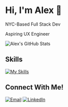 # Hi, I'm Alex 👋
NYC-Based Full Stack Dev

Aspiring UX Engineer

![Alex's GitHub Stats](https://github-readme-stats.vercel.app/api?username=alexandra-perez&show_icons=true&theme=cobalt)


## Skills
[![My Skills](https://skillicons.dev/icons?i=js,html,css,react)](https://skillicons.dev)

## Connect With Me!
[![Email](https://img.shields.io/badge/Email-D14836?style=for-the-badge&logo=gmail&logoColor=white)](mailto:alexandraperezny@gmail.com)
[![LinkedIn](https://img.shields.io/badge/LinkedIn-0077B5?style=for-the-badge&logo=linkedin&logoColor=white)](https://www.linkedin.com/in/ap-alexandraperez/)

